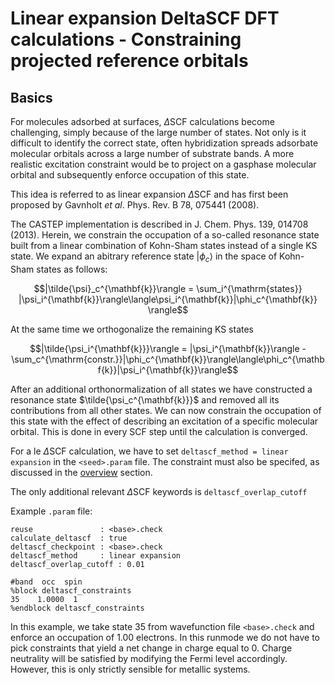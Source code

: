 # Linear expansion DeltaSCF DFT calculations - Constraining projected reference orbitals

## Basics

For molecules adsorbed at surfaces, $\Delta$SCF calculations become
challenging, simply because of the large number of states. Not only is
it difficult to identify the correct state, often hybridization spreads
adsorbate molecular orbitals across a large number of substrate bands. A
more realistic excitation constraint would be to project on a gasphase
molecular orbital and subsequently enforce occupation of this state.

This idea is referred to as linear expansion $\Delta$SCF and has first
been proposed by Gavnholt *et al*. Phys. Rev. B 78, 075441 (2008).

The CASTEP implementation is described in J. Chem. Phys. 139,
014708 (2013). Herein, we constrain the occupation of a so-called
resonance state built from a linear combination of Kohn-Sham states
instead of a single KS state. We expand an abitrary reference state
$|\phi_c\rangle$ in the space of Kohn-Sham states as follows:

$$|\tilde{\psi}_c^{\mathbf{k}}\rangle = \sum_i^{\mathrm{states}} |\psi_i^{\mathbf{k}}\rangle\langle\psi_i^{\mathbf{k}}|\phi_c^{\mathbf{k}} \rangle$$

At the same time we orthogonalize the remaining KS states

$$|\tilde{\psi_i^{\mathbf{k}}}\rangle = |\psi_i^{\mathbf{k}}\rangle - \sum_c^{\mathrm{constr.}}|\phi_c^{\mathbf{k}}\rangle\langle\phi_c^{\mathbf{k}}|\psi_i^{\mathbf{k}}\rangle$$

After an additional orthonormalization of all states we have constructed
a resonance state $\tilde{\psi_c^{\mathbf{k}}}$ and removed all its
contributions from all other states. We can now constrain the occupation
of this state with the effect of describing an excitation of a specific
molecular orbital. This is done in every SCF step until the calculation
is converged.

For a le $\Delta$SCF calculation, we have to set `deltascf_method = linear expansion` in the 
`<seed>.param` file. The constraint must also be specifed, as discussed in the 
[overview](overview.md) section.

The only additional relevant $\Delta$SCF keywords is `deltascf_overlap_cutoff`

Example `.param` file:


```
reuse               : <base>.check
calculate_deltascf  : true
deltascf_checkpoint : <base>.check
deltascf_method     : linear expansion
deltascf_overlap_cutoff : 0.01

#band  occ  spin
%block deltascf_constraints
35    1.0000  1
%endblock deltascf_constraints
```

In this example, we take state 35 from wavefunction file `<base>.check` and
enforce an occupation of 1.00 electrons. In this runmode we do not have
to pick constraints that yield a net change in charge equal to 0. Charge
neutrality will be satisfied by modifying the Fermi level accordingly.
However, this is only strictly sensible for metallic systems.
